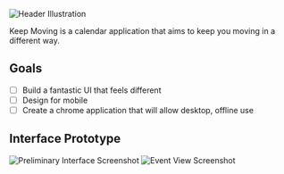 ![Header Illustration](http://i.imgur.com/Wvqig6G.png)

Keep Moving is a calendar application that aims to keep you moving in a different way.


## Goals

- [ ] Build a fantastic UI that feels different
- [ ] Design for mobile
- [ ] Create a chrome application that will allow desktop, offline use

## Interface Prototype

![Preliminary Interface Screenshot](http://i.imgur.com/oskQHiG.jpg)
![Event View Screenshot](http://i.imgur.com/urUdEDZ.jpg)
